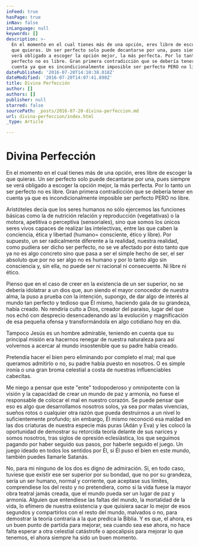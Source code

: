 ```yaml
---
inFeed: true
hasPage: true
inNav: false
inLanguage: null
keywords: []
description: >-
  En el momento en el cual tienes más de una opción, eres libre de escoger la
  que quieras. Un ser perfecto solo puede decantarse por una, pues siempre se
  verá obligado a escoger la opción mejor, la más perfecta. Por lo tanto un ser
  perfecto no es libre. Gran primera contradicción que se debería tener en
  cuenta ya que es incondicionalmente imposible ser perfecto PERO no libre.
datePublished: '2016-07-20T14:10:38.018Z'
dateModified: '2016-07-20T14:07:41.898Z'
title: Divina Perfección
author: []
authors: []
publisher: null
starred: false
sourcePath: _posts/2016-07-20-divina-perfeccion.md
url: divina-perfeccion/index.html
_type: Article

---
```

# Divina Perfección

En el momento en el cual tienes más de una opción, eres libre de escoger la que quieras. Un ser perfecto solo puede decantarse por una, pues siempre se verá obligado a escoger la opción mejor, la más perfecta. Por lo tanto un ser perfecto no es libre. Gran primera contradicción que se debería tener en cuenta ya que es incondicionalmente imposible ser perfecto PERO no libre.

Aristóteles decía que los seres humanos no sólo ejercemos las funciones básicas como la de nutrición relación y reproducción (vegetativas) o la motora, apetitiva o perceptiva (sensoriales), sino que somos los únicos seres vivos capaces de realizar las intelectivas, entre las que caben la conciencia, ética y libertad (humano= consciente, ético y libre). Por supuesto, un ser radicalmente diferente a la realidad, nuestra realidad, como pudiera ser dicho ser perfecto, no se ve afectado por ésto tanto que ya no es algo concreto sino que pasa a ser el simple hecho de ser, el ser absoluto que por no ser algo no es humano y por lo tanto algo sin consciencia y, sin ella, no puede ser ni racional ni consecuente. Ni libre ni ético.

Pienso que en el caso de creer en la existencia de un ser superior, no se debería idolatrar a un dios que, aun siendo el mayor conocedor de nuestra alma, la puso a prueba con la intención, supongo, de dar algo de interés al mundo tan perfecto y tedioso que Él mismo, haciendo gala de su grandeza, había creado. No rendiría culto a Dios, creador del paraíso, lugar del que nos echó con desprecio desencadenando así la evolución y magnificación de esa pequeña ofensa y transformándola en algo cotidiano hoy en día. 

Tampoco Jesús es un hombre admirable, teniendo en cuenta que su principal misión era hacernos renegar de nuestra naturaleza para así volvernos a acercar al mundo insostenible que su padre había creado.

Pretendía hacer el bien pero eliminando por completo el mal; mal que queramos admitirlo o no, su padre había puesto en nosotros. O es simple ironía o una gran broma celestial a costa de nuestras influenciables cabecitas.

Me niego a pensar que este "ente" todopoderoso y omnipotente con la visión y la capacidad de crear un mundo de paz y armonía, no fuese el responsable de colocar el mal en nuestro corazón. Se puede pensar que eso es algo que desarrollamos nosotros solos, ya sea por malas vivencias, sueños rotos o cualquier otra razón que pueda destruirnos a un nivel lo suficientemente profundo; sin embargo, Él mismo reconoció esa maldad en las dos criaturas de nuestra especie más puras (Adán y Eva) y les colocó la oportunidad de demostrar su retorcida teoría delante de sus narices y somos nosotros, tras siglos de opresión eclesiástica, los que seguimos pagando por haber seguido sus pasos, por haberle seguido el juego. Un juego ideado en todos los sentidos por Él, si Él puso el bien en este mundo, también puedes llamarle Satanás.

No, para mi ninguno de los dos es digno de admiración. Si, en todo caso, tuviese que existir ese ser superior por su bondad, que no por su grandeza, sería un ser humano, normal y corriente, que aceptase sus límites, comprendiese los del resto y no pretendiera, como si la vida fuese la mayor obra teatral jamás creada, que el mundo pueda ser un lugar de paz y armonía. Alguien que entendiese las faltas del mundo, la mortalidad de la vida, lo efímero de nuestra existencia y que quisiera sacar lo mejor de esos segundos y compartirlos con el resto del mundo, malvados o no, para demostrar la teoría contraria a la que predica la Biblia. Y es que, el ahora, es un buen punto de partida para mejorar, sea cuando sea ese ahora, no hace falta esperar a otra celestial catástrofe o apocalipsis para mejorar lo que tenemos, el ahora siempre ha sido un buen momento.